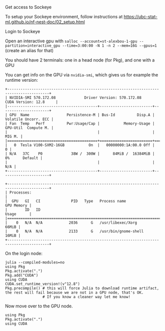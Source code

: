 Get access to Sockeye

To setup your Sockeye environment, follow instructions at https://ubc-stat-ml.github.io/nf-nest-doc/02_setup.html

Login to Sockeye

Open an interactive gpu with `salloc --account=st-alexbou-1-gpu --partition=interactive_gpu --time=3:00:00 -N 1 -n 2 --mem=16G --gpus=1` (create an alias for that)

You should have 2 terminals: one in a head node (for Pkg), and one with a GPU

You can get info on the GPU via `nvidia-smi`, which gives us for example the runtime version:

```
+-----------------------------------------------------------------------------------------+
| NVIDIA-SMI 570.172.08             Driver Version: 570.172.08     CUDA Version: 12.8     |
|-----------------------------------------+------------------------+----------------------+
| GPU  Name                 Persistence-M | Bus-Id          Disp.A | Volatile Uncorr. ECC |
| Fan  Temp   Perf          Pwr:Usage/Cap |           Memory-Usage | GPU-Util  Compute M. |
|                                         |                        |               MIG M. |
|=========================================+========================+======================|
|   0  Tesla V100-SXM2-16GB           On  |   00000000:1A:00.0 Off |                    0 |
| N/A   37C    P0             38W /  300W |      84MiB /  16384MiB |      0%      Default |
|                                         |                        |                  N/A |
+-----------------------------------------+------------------------+----------------------+
                                                                                         
+-----------------------------------------------------------------------------------------+
| Processes:                                                                              |
|  GPU   GI   CI              PID   Type   Process name                        GPU Memory |
|        ID   ID                                                               Usage      |
|=========================================================================================|
|    0   N/A  N/A            2036      G   /usr/libexec/Xorg                        66MiB |
|    0   N/A  N/A            2133      G   /usr/bin/gnome-shell                     16MiB |
+-----------------------------------------------------------------------------------------+
```

On the login node:

```
julia --compiled-modules=no
using Pkg 
Pkg.activate(".")
Pkg.add("CUDA")
using CUDA 
CUDA.set_runtime_version!(v"12.8")
Pkg.precompile() # this will force Julia to download runtime artifact, the rest will fail because we are not in a GPU node, that's OK. 
                 # If you know a cleaner way let me know! 
```

Now move over to the GPU node. 

```
using Pkg 
Pkg.activate(".")
using CUDA 
```